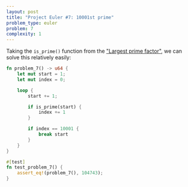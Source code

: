 ```yaml
---
layout: post
title: "Project Euler #7: 10001st prime"
problem_type: euler
problem: 7
complexity: 1
---
```




Taking the `is_prime()` function from the ["Largest prime factor"](/2021/10/23/project-euler-3-largest-prime-factor.html), we can solve this relatively easily:

```rust
fn problem_7() -> u64 {
    let mut start = 1;
    let mut index = 0;

    loop {
        start += 1;

        if is_prime(start) {
            index += 1
        }

        if index == 10001 {
            break start
        }
    }
}

#[test]
fn test_problem_7() {
    assert_eq!(problem_7(), 104743);
}
```



